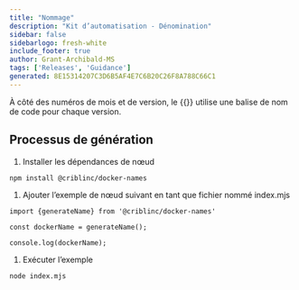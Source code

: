 ```yaml
---
title: "Nommage"
description: "Kit d’automatisation - Dénomination"
sidebar: false
sidebarlogo: fresh-white
include_footer: true
author: Grant-Archibald-MS
tags: ['Releases', 'Guidance']
generated: 8E15314207C3D6B5AF4E7C6B20C26F8A788C66C1
---
```


À côté des numéros de mois et de version, le {{<product-name>}} utilise une balise de nom de code pour chaque version.

## Processus de génération

1. Installer les dépendances de nœud

```bash
npm install @criblinc/docker-names
```

1. Ajouter l’exemple de nœud suivant en tant que fichier nommé index.mjs

```nodejs
import {generateName} from '@criblinc/docker-names'

const dockerName = generateName();

console.log(dockerName);
```

1. Exécuter l’exemple

```bash
node index.mjs
```
